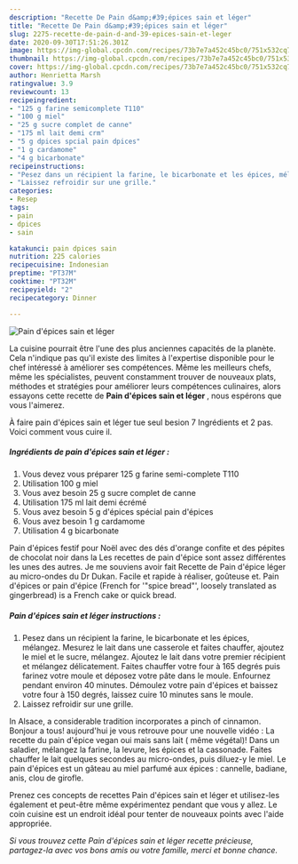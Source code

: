 ```yaml
---
description: "Recette De Pain d&amp;#39;épices sain et léger"
title: "Recette De Pain d&amp;#39;épices sain et léger"
slug: 2275-recette-de-pain-d-and-39-epices-sain-et-leger
date: 2020-09-30T17:51:26.301Z
image: https://img-global.cpcdn.com/recipes/73b7e7a452c45bc0/751x532cq70/pain-depices-sain-et-leger-photo-principale-de-la-recette.jpg
thumbnail: https://img-global.cpcdn.com/recipes/73b7e7a452c45bc0/751x532cq70/pain-depices-sain-et-leger-photo-principale-de-la-recette.jpg
cover: https://img-global.cpcdn.com/recipes/73b7e7a452c45bc0/751x532cq70/pain-depices-sain-et-leger-photo-principale-de-la-recette.jpg
author: Henrietta Marsh
ratingvalue: 3.9
reviewcount: 13
recipeingredient:
- "125 g farine semicomplete T110"
- "100 g miel"
- "25 g sucre complet de canne"
- "175 ml lait demi crm"
- "5 g dpices spcial pain dpices"
- "1 g cardamome"
- "4 g bicarbonate"
recipeinstructions:
- "Pesez dans un récipient la farine, le bicarbonate et les épices, mélangez. Mesurez le lait dans une casserole et faites chauffer, ajoutez le miel et le sucre, mélangez. Ajoutez le lait dans votre premier récipient et mélangez délicatement. Faites chauffer votre four à 165 degrés puis farinez votre moule et déposez votre pâte dans le moule. Enfournez pendant environ 40 minutes. Démoulez votre pain d&#39;épices et baissez votre four à 150 degrés, laissez cuire 10 minutes sans le moule."
- "Laissez refroidir sur une grille."
categories:
- Resep
tags:
- pain
- dpices
- sain

katakunci: pain dpices sain 
nutrition: 225 calories
recipecuisine: Indonesian
preptime: "PT37M"
cooktime: "PT32M"
recipeyield: "2"
recipecategory: Dinner

---
```



![Pain d&#39;épices sain et léger](https://img-global.cpcdn.com/recipes/73b7e7a452c45bc0/751x532cq70/pain-depices-sain-et-leger-photo-principale-de-la-recette.jpg)

La cuisine pourrait être l'une des plus anciennes capacités de la planète. Cela n'indique pas qu'il existe des limites à l'expertise disponible pour le chef intéressé à améliorer ses compétences. Même les meilleurs chefs, même les spécialistes, peuvent constamment trouver de nouveaux plats, méthodes et stratégies pour améliorer leurs compétences culinaires, alors essayons cette recette de <strong> Pain d&#39;épices sain et léger </strong>, nous espérons que vous l'aimerez.

<!--inarticleads1-->

À faire pain d&#39;épices sain et léger tue seul besion 7 Ingrédients et 2 pas. Voici comment vous cuire il.

##### Ingrédients de pain d&#39;épices sain et léger :

1. Vous devez vous préparer 125 g farine semi-complete T110
1. Utilisation 100 g miel
1. Vous avez besoin 25 g sucre complet de canne
1. Utilisation 175 ml lait demi écrémé
1. Vous avez besoin 5 g d&#39;épices spécial pain d&#39;épices
1. Vous avez besoin 1 g cardamome
1. Utilisation 4 g bicarbonate


Pain d&#39;épices festif pour Noël avec des dés d&#39;orange confite et des pépites de chocolat noir dans la Les recettes de pain d&#39;épice sont assez différentes les unes des autres. Je me souviens avoir fait Recette de Pain d&#39;épice léger au micro-ondes du Dr Dukan. Facile et rapide à réaliser, goûteuse et. Pain d&#39;épices or pain d&#39;épice (French for &#39;&#34;spice bread&#34;&#39;, loosely translated as gingerbread) is a French cake or quick bread. 

<!--inarticleads2-->

##### Pain d&#39;épices sain et léger instructions :

1. Pesez dans un récipient la farine, le bicarbonate et les épices, mélangez. Mesurez le lait dans une casserole et faites chauffer, ajoutez le miel et le sucre, mélangez. Ajoutez le lait dans votre premier récipient et mélangez délicatement. Faites chauffer votre four à 165 degrés puis farinez votre moule et déposez votre pâte dans le moule. Enfournez pendant environ 40 minutes. Démoulez votre pain d&#39;épices et baissez votre four à 150 degrés, laissez cuire 10 minutes sans le moule.
1. Laissez refroidir sur une grille.


In Alsace, a considerable tradition incorporates a pinch of cinnamon. Bonjour a tous! aujourd&#39;hui je vous retrouve pour une nouvelle vidéo : La recette du pain d&#39;épice vegan oui mais sans lait ( même végétal)! Dans un saladier, mélangez la farine, la levure, les épices et la cassonade. Faites chauffer le lait quelques secondes au micro-ondes, puis diluez-y le miel. Le pain d&#39;épices est un gâteau au miel parfumé aux épices : cannelle, badiane, anis, clou de girofle. 

<!--inarticleads1-->

<p>
Prenez ces concepts de recettes Pain d&#39;épices sain et léger et utilisez-les également et peut-être même expérimentez pendant que vous y allez. Le coin cuisine est un endroit idéal pour tenter de nouveaux points avec l'aide appropriée.
</p>

<p>
<i>Si vous trouvez cette Pain d&#39;épices sain et léger recette précieuse, partagez-la avec vos bons amis ou votre famille, merci et bonne chance.</i>
</p>
